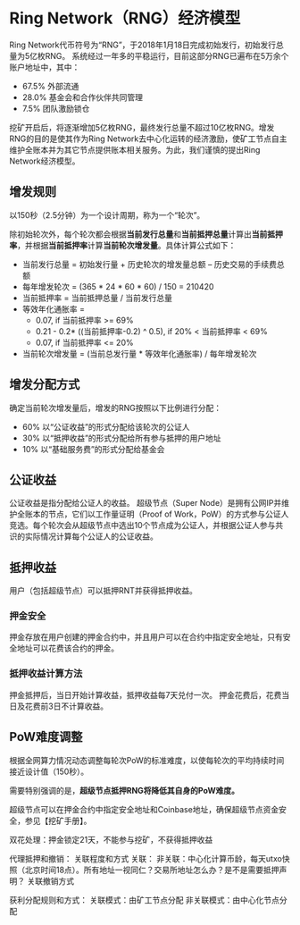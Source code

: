 # Ring Network（RNG）经济模型

Ring Network代币符号为“RNG”，于2018年1月18日完成初始发行，初始发行总量为5亿枚RNG。
系统经过一年多的平稳运行，目前这部分RNG已遍布在5万余个账户地址中，其中：

- 67.5% 外部流通
- 28.0% 基金会和合作伙伴共同管理
- 7.5% 团队激励锁仓

挖矿开启后，将逐渐增加5亿枚RNG，最终发行总量不超过10亿枚RNG。增发RNG的目的是使其作为Ring Network去中心化运转的经济激励，使矿工节点自主维护全账本并为其它节点提供账本相关服务。为此，我们谨慎的提出Ring Network经济模型。

## 增发规则
以150秒（2.5分钟）为一个设计周期，称为一个“轮次”。

除初始轮次外，每个轮次都会根据**当前发行总量**和**当前抵押总量**计算出**当前抵押率**，并根据**当前抵押率**计算**当前轮次增发量**。具体计算公式如下：

- 当前发行总量 = 初始发行量 + 历史轮次的增发量总额 – 历史交易的手续费总额
- 每年增发轮次 = (365 * 24 * 60 * 60) / 150 = 210420
- 当前抵押率 = 当前抵押总量 / 当前发行总量
- 等效年化通胀率 = 
  - 0.07, if 当前抵押率 >= 69%
  - 0.21 - 0.2* ((当前抵押率-0.2) ^ 0.5), if 20% < 当前抵押率 < 69%
  - 0.07, if 当前抵押率 <= 20%
- 当前轮次增发量 = (当前总发行量 * 等效年化通胀率) / 每年增发轮次

## 增发分配方式
确定当前轮次增发量后，增发的RNG按照以下比例进行分配：
- 60% 以“公证收益”的形式分配给该轮次的公证人
- 30% 以“抵押收益”的形式分配给所有参与抵押的用户地址
- 10% 以“基础服务费”的形式分配给基金会

## 公证收益
公证收益是指分配给公证人的收益。
超级节点（Super Node）是拥有公网IP并维护全账本的节点，它们以工作量证明（Proof of Work，PoW）的方式参与公证人竞选。每个轮次会从超级节点中选出10个节点成为公证人，并根据公证人参与共识的实际情况计算每个公证人的公证收益。

## 抵押收益
用户（包括超级节点）可以抵押RNT并获得抵押收益。

### 押金安全
押金存放在用户创建的押金合约中，并且用户可以在合约中指定安全地址，只有安全地址可以花费该合约的押金。

### 抵押收益计算方法
押金抵押后，当日开始计算收益，抵押收益每7天兑付一次。
押金花费后，花费当日及花费前3日不计算收益。

## PoW难度调整
根据全网算力情况动态调整每轮次PoW的标准难度，以使每轮次的平均持续时间接近设计值（150秒）。

需要特别强调的是，**超级节点抵押RNG将降低其自身的PoW难度。**

超级节点可以在押金合约中指定安全地址和Coinbase地址，确保超级节点资金安全，参见【挖矿手册】。



双花处理：押金锁定21天，不能参与挖矿，不获得抵押收益




代理抵押和撤销：
  关联程度和方式
     关联：
     非关联：中心化计算币龄，每天utxo快照（北京时间18点）。所有地址一视同仁？交易所地址怎么办？是不是需要抵押声明？
  关联撤销方式
     
获利分配规则和方式：
     关联模式：由矿工节点分配
     非关联模式：由中心化节点分配
